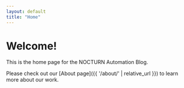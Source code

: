 ```yaml
---
layout: default
title: "Home"
---
```


# Welcome!

This is the home page for the NOCTURN Automation Blog.

Please check out our [About page]({{ '/about/' | relative_url }}) to learn more about our work.

